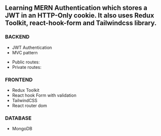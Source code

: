 ## Learning MERN Authentication which stores a JWT in an HTTP-Only cookie. It also uses Redux Toolkit, react-hook-form and Tailwindcss library. 

 ### BACKEND
 * JWT Authentication
 * MVC pattern
  - Public routes: 
  - Private routes: 
 ### FRONTEND
 * Redux Toolkit
 * React hook Form with validation
 * TailwindCSS
 * React router dom
 ### DATABASE
 * MongoDB